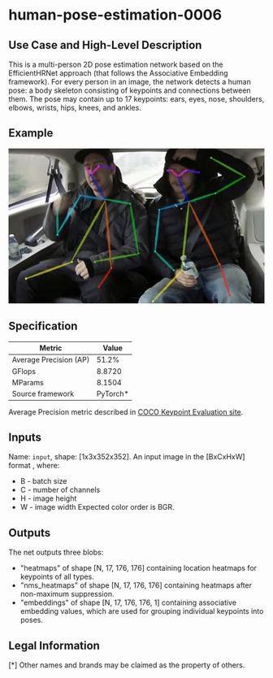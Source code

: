 # human-pose-estimation-0006

## Use Case and High-Level Description

This is a multi-person 2D pose estimation network based on the EfficientHRNet approach (that follows the Associative Embedding framework).
For every person in an image, the network detects a human pose: a body skeleton consisting of keypoints and connections between them.
The pose may contain up to 17 keypoints: ears, eyes, nose, shoulders, elbows, wrists, hips, knees, and ankles.

## Example

![](./human-pose-estimation-0006.png)

## Specification

| Metric                          | Value                                     |
|---------------------------------|-------------------------------------------|
| Average Precision (AP)          | 51.2%                                     |
| GFlops                          | 8.8720                                    |
| MParams                         | 8.1504                                    |
| Source framework                | PyTorch\*                                  |

Average Precision metric described in [COCO Keypoint Evaluation site](https://cocodataset.org/#keypoints-eval).

## Inputs

Name: `input`, shape: [1x3x352x352]. An input image in the [BxCxHxW] format ,
where:
  - B - batch size
  - C - number of channels
  - H - image height
  - W - image width
Expected color order is BGR.

## Outputs

The net outputs three blobs:
  * "heatmaps" of shape [N, 17, 176, 176] containing location heatmaps for keypoints of all types.
  * "nms_heatmaps" of shape [N, 17, 176, 176] containing heatmaps after non-maximum suppression.
  * "embeddings" of shape [N, 17, 176, 176, 1] containing associative embedding values, which are used for grouping individual keypoints into poses.

## Legal Information
[*] Other names and brands may be claimed as the property of others.
